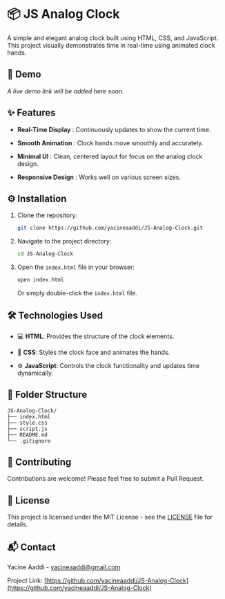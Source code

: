 # 📦 JS Analog Clock

A simple and elegant analog clock built using HTML, CSS, and JavaScript. This project visually demonstrates time in real-time using animated clock hands.

## 🔗 Demo

_A live demo link will be added here soon._

## ✨ Features

- **Real-Time Display** : Continuously updates to show the current time.

- **Smooth Animation** : Clock hands move smoothly and accurately.

- **Minimal UI** : Clean, centered layout for focus on the analog clock design.

- **Responsive Design** : Works well on various screen sizes.

## ⚙️ Installation

1. Clone the repository:

   ```bash
   git clone https://github.com/yacineaaddi/JS-Analog-Clock.git

   ```

2. Navigate to the project directory:

   ```bash
   cd JS-Analog-Clock
   ```

3. Open the `index.html` file in your browser:

   ```bash
   open index.html
   ```

   Or simply double-click the `index.html` file.

## 🛠️ Technologies Used

- 💻 **HTML**: Provides the structure of the clock elements.

- 🎨 **CSS**: Styles the clock face and animates the hands.

- ⚙️ **JavaScript**: Controls the clock functionality and updates time dynamically.

## 📁 Folder Structure

```
JS-Analog-Clock/
├── index.html
├── style.css
├── script.js
├── README.md
└── .gitignore
```

## 🤝 Contributing

Contributions are welcome! Please feel free to submit a Pull Request.

## 📄 License

This project is licensed under the MIT License - see the [LICENSE](LICENSE) file for details.

## 📬 Contact

Yacine Aaddi - [yacineaaddi@gmail.com](mailto:yacineaaddi@gmail.com)

Project Link: [https://github.com/yacineaaddi/JS-Analog-Clock](https://github.com/yacineaaddi/JS-Analog-Clock)
